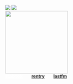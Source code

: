 ![](https://komarev.com/ghpvc/?username=massofthefermentingdregs&style=flat-square&color=blue&label=visitors) <img src="https://i.imgur.com/n3eduH9.gif" /> <br>
<img src="https://i.pinimg.com/originals/b1/e4/81/b1e4817ede90886cc2efd7143c60fa98.gif" width="200" />  <br>  <a href="https://cat.atabook.org/" style="color: white;"> **atabook**</a>⠀ ⠀ <a href="https://rentry.co/dbz">**rentry**</a>⠀ ⠀ <a href="https://www.last.fm/user/zygothe">**lastfm**</a> 

